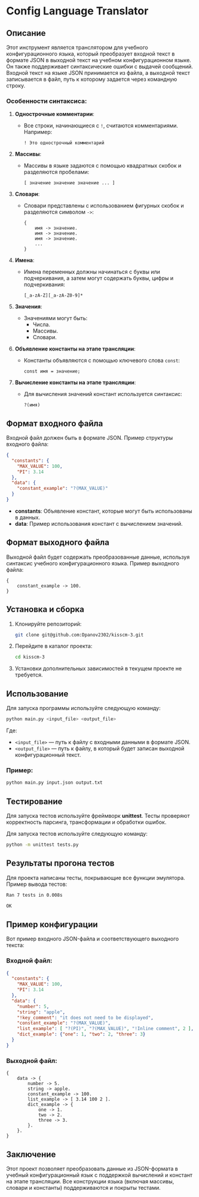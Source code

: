 # Config Language Translator

## Описание

Этот инструмент является транслятором для учебного конфигурационного языка, который преобразует входной текст в формате JSON в выходной текст на учебном конфигурационном языке. Он также поддерживает синтаксические ошибки с выдачей сообщений. Входной текст на языке JSON принимается из файла, а выходной текст записывается в файл, путь к которому задается через командную строку.

### Особенности синтаксиса:

1. **Однострочные комментарии**:
    - Все строки, начинающиеся с `!`, считаются комментариями. Например:
      ```
      ! Это однострочный комментарий
      ```

2. **Массивы**:
    - Массивы в языке задаются с помощью квадратных скобок и разделяются пробелами:
      ```
      [ значение значение значение ... ]
      ```

3. **Словари**:
    - Словари представлены с использованием фигурных скобок и разделяются символом `->`:
      ```
      {
          имя -> значение.
          имя -> значение.
          имя -> значение.
          ...
      }
      ```

4. **Имена**:
    - Имена переменных должны начинаться с буквы или подчеркивания, а затем могут содержать буквы, цифры и подчеркивания:
      ```
      [_a-zA-Z][_a-zA-Z0-9]*
      ```

5. **Значения**:
    - Значениями могут быть:
      - Числа.
      - Массивы.
      - Словари.

6. **Объявление константы на этапе трансляции**:
    - Константы объявляются с помощью ключевого слова `const`:
      ```
      const имя = значение;
      ```

7. **Вычисление константы на этапе трансляции**:
    - Для вычисления значений констант используется синтаксис:
      ```
      ?(имя)
      ```

## Формат входного файла

Входной файл должен быть в формате JSON. Пример структуры входного файла:

```json
{
  "constants": {
    "MAX_VALUE": 100,
    "PI": 3.14
  },
  "data": {
    "constant_example": "?(MAX_VALUE)"
  }
}
```

- **constants**: Объявление констант, которые могут быть использованы в данных.
- **data**: Пример использования констант с вычислением значений.

## Формат выходного файла

Выходной файл будет содержать преобразованные данные, используя синтаксис учебного конфигурационного языка. Пример выходного файла:

```text
{
    constant_example -> 100.
}
```

## Установка и сборка

1. Клонируйте репозиторий:
   ```bash
   git clone git@github.com:Dpanov2302/kisscm-3.git
   ```

2. Перейдите в каталог проекта:
   ```bash
   cd kisscm-3
   ```

3. Установки дополнительных зависимостей в текущем проекте не требуется.

## Использование

Для запуска программы используйте следующую команду:

```bash
python main.py <input_file> <output_file>
```

Где:
- `<input_file>` — путь к файлу с входными данными в формате JSON.
- `<output_file>` — путь к файлу, в который будет записан выходной конфигурационный текст.

### Пример:

```bash
python main.py input.json output.txt
```

## Тестирование

Для запуска тестов используйте фреймворк **unittest**. Тесты проверяют корректность парсинга, трансформации и обработки ошибок.

Для запуска тестов используйте следующую команду:

```bash
python -m unittest tests.py
```

## Результаты прогона тестов

Для проекта написаны тесты, покрывающие все функции эмулятора. Пример вывода тестов:

```bash
Ran 7 tests in 0.008s

OK
```

## Пример конфигурации

Вот пример входного JSON-файла и соответствующего выходного текста:

### Входной файл:

```json
{
  "constants": {
    "MAX_VALUE": 100,
    "PI": 3.14
  },
  "data": {
    "number": 5,
    "string": "apple",
    "!key_comment": "it does not need to be displayed",
    "constant_example": "?(MAX_VALUE)",
    "list_example": [ "?(PI)", "?(MAX_VALUE)", "!Inline comment", 2 ],
    "dict_example": {"one": 1, "two": 2, "three": 3}
  }
}
```

### Выходной файл:

```text
{
    data -> {
        number -> 5.
        string -> apple.
        constant_example -> 100.
        list_example -> [ 3.14 100 2 ].
        dict_example -> {
            one -> 1.
            two -> 2.
            three -> 3.
        }.
    }.
}
```

## Заключение

Этот проект позволяет преобразовать данные из JSON-формата в учебный конфигурационный язык с поддержкой вычислений и констант на этапе трансляции. Все конструкции языка (включая массивы, словари и константы) поддерживаются и покрыты тестами.
